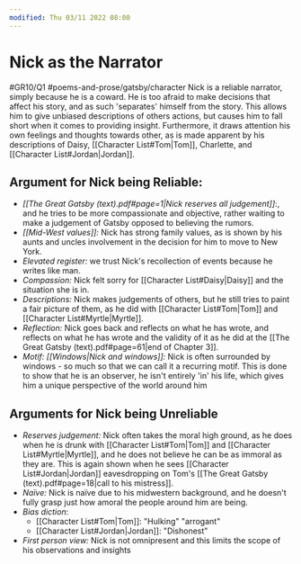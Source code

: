 ```yaml
---
modified: Thu 03/11 2022 08:00
---
```

# Nick as the Narrator
#GR10/Q1  #poems-and-prose/gatsby/character 
Nick is a reliable narrator, simply because he is a coward. He is too afraid to make decisions that affect his story, and as such 'separates' himself from the story. This allows him to give unbiased descriptions of others actions, but causes him to fall short when it comes to providing insight. Furthermore, it draws attention his own feelings and thoughts towards other, as is made apparent by his descriptions of Daisy, [[Character List#Tom|Tom]], Charlette, and [[Character List#Jordan|Jordan]].

## Argument for Nick being Reliable: 
- *[[The Great Gatsby (text).pdf#page=1|Nick reserves all judgement]]*:, and he tries to be more compassionate and objective, rather waiting to make a judgement of Gatsby opposed to believing the rumors. 
- *[[Mid-West values]]:* Nick has strong family values, as is shown by his aunts and uncles involvement in the decision for him to move to New York.
- *Elevated register:* we trust Nick's recollection of events because he writes like man.
- *Compassion:* Nick felt sorry for [[Character List#Daisy|Daisy]] and the situation she is in.  
- *Descriptions:* Nick makes judgements of others, but he still tries to paint a fair picture of them, as he did with [[Character List#Tom|Tom]] and [[Character List#Myrtle|Myrtle]].
- *Reflection:* Nick goes back and reflects on what he has wrote, and reflects on what he has wrote and the validity of it as he did at the  [[The Great Gatsby (text).pdf#page=61|end of Chapter 3]].
- *Motif: [[Windows|Nick and windows]]:* Nick is often surrounded by windows - so much so that we can call it a recurring motif. This is done to show that he is an observer, he isn't entirely 'in' his life, which gives him a unique perspective of the world around him

## Arguments for Nick being Unreliable
- *Reserves judgement:* Nick often takes the moral high ground, as he does when he is drunk with [[Character List#Tom|Tom]] and [[Character List#Myrtle|Myrtle]], and he does not believe he can be as immoral as they are. This is again shown when he sees [[Character List#Jordan|Jordan]] eavesdropping on Tom's [[The Great Gatsby (text).pdf#page=18|call to his mistress]]. 
- *Naïve:* Nick is naïve due to his midwestern background, and he doesn't fully grasp just how amoral the people around him are being.
- *Bias diction*:
	- [[Character List#Tom|Tom]]: "Hulking" "arrogant"
	- [[Character List#Jordan|Jordan]]: "Dishonest"
- *First person view:* Nick is not omnipresent and this limits the scope of his observations and insights